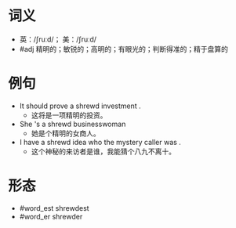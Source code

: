 # 词义
- 英：/ʃruːd/； 美：/ʃruːd/
- #adj 精明的；敏锐的；高明的；有眼光的；判断得准的；精于盘算的
# 例句
- It should prove a shrewd investment .
	- 这将是一项精明的投资。
- She 's a shrewd businesswoman
	- 她是个精明的女商人。
- I have a shrewd idea who the mystery caller was .
	- 这个神秘的来访者是谁，我能猜个八九不离十。
# 形态
- #word_est shrewdest
- #word_er shrewder
